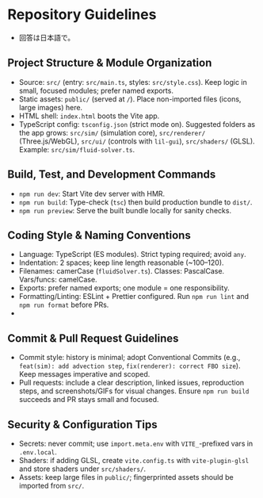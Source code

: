 # Repository Guidelines

- 回答は日本語で。

## Project Structure & Module Organization

- Source: `src/` (entry: `src/main.ts`, styles: `src/style.css`). Keep logic in small, focused modules; prefer named exports.
- Static assets: `public/` (served at `/`). Place non-imported files (icons, large images) here.
- HTML shell: `index.html` boots the Vite app.
- TypeScript config: `tsconfig.json` (strict mode on). Suggested folders as the app grows: `src/sim/` (simulation core), `src/renderer/` (Three.js/WebGL), `src/ui/` (controls with `lil-gui`), `src/shaders/` (GLSL). Example: `src/sim/fluid-solver.ts`.

## Build, Test, and Development Commands

- `npm run dev`: Start Vite dev server with HMR.
- `npm run build`: Type-check (`tsc`) then build production bundle to `dist/`.
- `npm run preview`: Serve the built bundle locally for sanity checks.

## Coding Style & Naming Conventions

- Language: TypeScript (ES modules). Strict typing required; avoid `any`.
- Indentation: 2 spaces; keep line length reasonable (~100–120).
- Filenames: camerCase (`fluidSolver.ts`). Classes: PascalCase. Vars/funcs: camelCase.
- Exports: prefer named exports; one module = one responsibility.
- Formatting/Linting: ESLint + Prettier configured. Run `npm run lint` and `npm run format` before PRs.
-

## Commit & Pull Request Guidelines

- Commit style: history is minimal; adopt Conventional Commits (e.g., `feat(sim): add advection step`, `fix(renderer): correct FBO size`). Keep messages imperative and scoped.
- Pull requests: include a clear description, linked issues, reproduction steps, and screenshots/GIFs for visual changes. Ensure `npm run build` succeeds and PR stays small and focused.

## Security & Configuration Tips

- Secrets: never commit; use `import.meta.env` with `VITE_`-prefixed vars in `.env.local`.
- Shaders: if adding GLSL, create `vite.config.ts` with `vite-plugin-glsl` and store shaders under `src/shaders/`.
- Assets: keep large files in `public/`; fingerprinted assets should be imported from `src/`.
